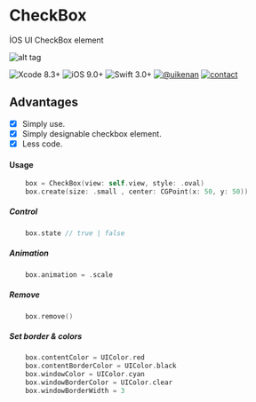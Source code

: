 # CheckBox
İOS UI CheckBox element

![alt tag](https://user-images.githubusercontent.com/16580898/28143183-0b173040-676d-11e7-85d3-0ceaec7dcfbe.png)

![Xcode 8.3+](https://img.shields.io/badge/xcode-8.3%2B-blue.svg)
![iOS 9.0+](https://img.shields.io/badge/İOS-9.0%2B-brightgreen.svg)
![Swift 3.0+](https://img.shields.io/badge/Swift-3.0%2B-orange.svg)
[![@uikenan](https://img.shields.io/badge/twitter-%40uikenan-red.svg)](http://twitter.com/uikenan)
[![contact](https://img.shields.io/badge/contact-www-orange.svg)](http://kenanatmaca.com)

## Advantages
- [X] Simply use.
- [X] Simply designable checkbox element.
- [X] Less code.

#### Usage

```Swift
    box = CheckBox(view: self.view, style: .oval)
    box.create(size: .small , center: CGPoint(x: 50, y: 50))
```

##### Control

```Swift
    box.state // true | false
```

##### Animation

```Swift
    box.animation = .scale
```

##### Remove

```Swift
    box.remove()
```

##### Set border & colors

```Swift
    box.contentColor = UIColor.red
    box.contentBorderColor = UIColor.black
    box.windowColor = UIColor.cyan
    box.windowBorderColor = UIColor.clear
    box.windowBorderWidth = 3
```



